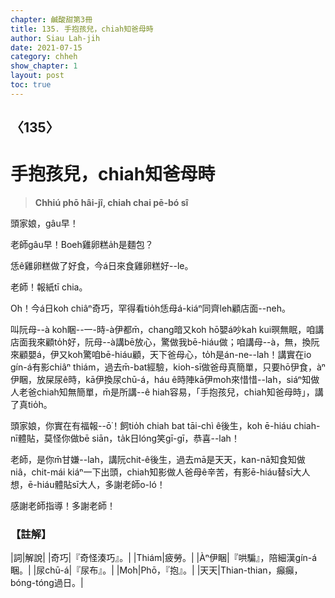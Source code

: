```yaml
---
chapter: 鹹酸甜第3冊
title: 135. 手抱孩兒，chiah知爸母時
author: Siau Lah-jih
date: 2021-07-15
category: chheh
show_chapter: 1
layout: post
toc: true
---
```


## 〈135〉
# 手抱孩兒，chiah知爸母時
> **Chhiú phō hâi-jî, chiah chai pē-bó sî**
 
頭家娘，gâu早！

老師gâu早！Boeh雞卵糕a̍h是麵包？

恁ê雞卵糕做了好食，今á日來食雞卵糕好--le。

老師！報紙tī chia。

O͘h！今á日koh chiâⁿ奇巧，罕得看tio̍h恁母á-kiáⁿ同齊leh顧店面--neh。

叫阮母--à koh睏--一-時-à伊都m̄，chang暗又koh hō͘嬰á吵kah kui暝無眠，咱講店面我來顧to̍h好，阮母--à講bē放心，驚做我bē-hiáu做；咱講母--à，無，換阮來顧嬰á，伊又koh驚咱bē-hiáu顧，天下爸母心，to̍h是án-ne--lah！講實在io gín-á有影chiâⁿ thiám，過去m̄-bat經驗，kioh-sī做爸母真簡單，只要hō͘伊食，àⁿ伊睏，放屎尿ê時，kā伊換尿chū-á，háu ê時陣kā伊mo͘h來惜惜--lah，siáⁿ知做人老爸chiah知無簡單，m̄是所講--ê hiah容易，「手抱孩兒，chiah知爸母時」，講了真tio̍h。

頭家娘，你實在有福報--ō͘！飼tio̍h chiah bat tāi-chì ê後生，koh ē-hiáu chiah-nī體貼，莫怪你做bē siān，ta̍k日lóng笑gī-gī，恭喜--lah！

老師，是你m̄甘嫌--lah，講阮chit-ê後生，過去mā是天天，kan-nā知食知做niâ，chit-mái kiáⁿ一下出頭，chiah知影做人爸母ê辛苦，有影ē-hiáu替sī大人想，ē-hiáu體貼sī大人，多謝老師o-ló！

感謝老師指導！多謝老師！

 
### 【註解】

|詞|解說|
|奇巧|『奇怪湊巧』。|
|Thiám|疲勞。|
|Àⁿ伊睏|『哄騙』，陪細漢gín-á睏。|
|尿chū-á|『尿布』。|
|Mo͘h|Phō，『抱』。|
|天天|Thian-thian，癲癲，bóng-tóng過日。|
